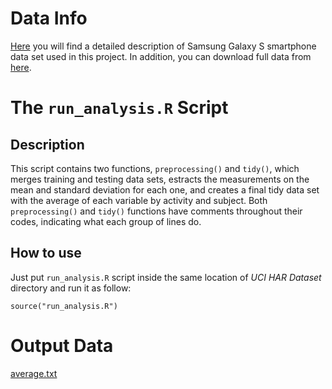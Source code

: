 Data Info
================================

[Here](http://archive.ics.uci.edu/ml/datasets/Human+Activity+Recognition+Using+Smartphones) you will find a detailed description of Samsung Galaxy S smartphone data set used in this project. In addition, you can download full data from [here](https://d396qusza40orc.cloudfront.net/getdata%2Fprojectfiles%2FUCI%20HAR%20Dataset.zip).


The ```run_analysis.R``` Script
================================

Description
--------------------------------
This script contains two functions, ```preprocessing()``` and ```tidy()```, which merges training and testing data sets, estracts the measurements on the mean and standard deviation for each one, and creates a final tidy data set with the average of each variable by activity and subject.
Both ```preprocessing()``` and ```tidy()``` functions have comments throughout their codes, indicating what each group of lines do.

How to use
--------------------------------

Just put ```run_analysis.R``` script inside the same location of *UCI HAR Dataset* directory and run it as follow:

```
source("run_analysis.R")
```


Output Data
================================

[average.txt](https://github.com/ejvalero/Getting_and_cleaning_data/blob/master/Projects/01/average.txt)
